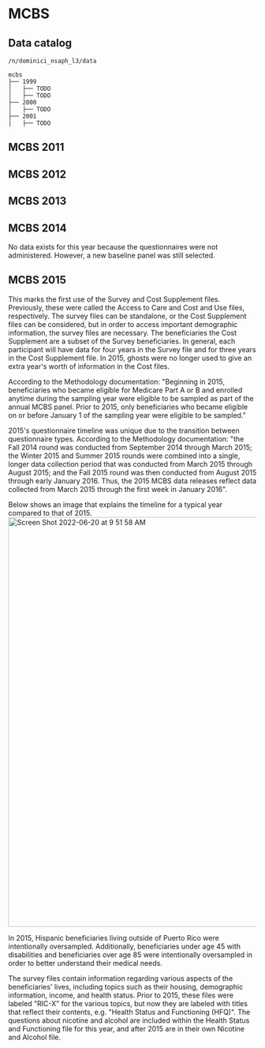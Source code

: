 # MCBS

## Data catalog

```
/n/dominici_nsaph_l3/data

mcbs
├── 1999 
│   ├── TODO 
│   ├── TODO 
├── 2000 
│   ├── TODO
├── 2001 
│   ├── TODO
```

## MCBS 2011
## MCBS 2012
## MCBS 2013
## MCBS 2014
No data exists for this year because the questionnaires were not administered. However, a new baseline panel was still selected.

## MCBS 2015
This marks the first use of the Survey and Cost Supplement files. Previously, these were called the Access to Care and Cost and Use files, respectively. The survey files can be standalone, or the Cost Supplement files can be considered, but in order to access important demographic information, the survey files are necessary. The beneficiaries the Cost Supplement are a subset of the Survey beneficiaries. In general, each participant will have data for four years in the Survey file and for three years in the Cost Supplement file. In 2015, ghosts were no longer used to give an extra year's worth of information in the Cost files. 

According to the Methodology documentation: "Beginning in 2015, beneficiaries who became eligible for Medicare Part A or B and enrolled anytime during the sampling year were eligible to be sampled as part of the annual MCBS panel. Prior to 2015, only beneficiaries who became eligible on or before January 1 of the sampling year were eligible to be sampled." 

2015's questionnaire timeline was unique due to the transition between questionnaire types.  According to the Methodology documentation: "the Fall 2014 round was conducted from September 2014 through March 2015; the Winter 2015 and Summer 2015 rounds were combined into a single, longer data collection period that was conducted from March 2015 through August 2015; and the Fall 2015 round was then conducted from August 2015 through early January 2016. Thus, the 2015 MCBS data releases reflect data collected from March 2015 through the first week in January 2016". 

Below shows an image that explains the timeline for a typical year compared to that of 2015. 
<img width="830" alt="Screen Shot 2022-06-20 at 9 51 58 AM" src="https://user-images.githubusercontent.com/89894104/174616716-8b5fa860-ad53-42de-b4ba-8f13fb9a149d.png">

In 2015, Hispanic beneficiaries living outside of Puerto Rico were intentionally oversampled. Additionally, beneficiaries under age 45 with disabilities and beneficiaries over age 85 were intentionally oversampled in order to better understand their medical needs.

The survey files contain information regarding various aspects of the beneficiaries' lives, including topics such as their housing, demographic information, income, and health status. Prior to 2015, these files were labeled "RIC-X" for the various topics, but now they are labeled with titles that reflect their contents, e.g. "Health Status and Functioning (HFQ)". The questions about nicotine and alcohol are included within the Health Status and Functioning file for this year, and after 2015 are in their own Nicotine and Alcohol file.
